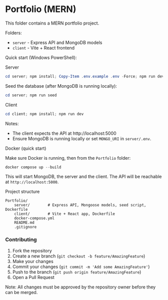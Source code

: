 # Portfolio (MERN)

This folder contains a MERN portfolio project.

Folders:
- `server` - Express API and MongoDB models
- `client` - Vite + React frontend

Quick start (Windows PowerShell):

Server

```powershell
cd server; npm install; Copy-Item .env.example .env -Force; npm run dev
```

Seed the database (after MongoDB is running locally):

```powershell
cd server; npm run seed
```

Client

```powershell
cd client; npm install; npm run dev
```

Notes:
- The client expects the API at http://localhost:5000
- Ensure MongoDB is running locally or set `MONGO_URI` in `server/.env`.

Docker (quick start)

Make sure Docker is running, then from the `Portfolio` folder:

```powershell
docker compose up --build
```

This will start MongoDB, the server and the client. The API will be reachable at `http://localhost:5000`.

Project structure

```
Portfolio/
	server/        # Express API, Mongoose models, seed script, Dockerfile
	client/        # Vite + React app, Dockerfile
	docker-compose.yml
	README.md
	.gitignore
```



### Contributing

1. Fork the repository
2. Create a new branch (`git checkout -b feature/AmazingFeature`)
3. Make your changes
4. Commit your changes (`git commit -m 'Add some AmazingFeature'`)
5. Push to the branch (`git push origin feature/AmazingFeature`)
6. Open a Pull Request

Note: All changes must be approved by the repository owner before they can be merged.
